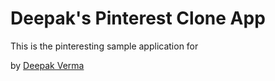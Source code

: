 # Deepak's Pinterest Clone App

This is the pinteresting sample application for

by [Deepak Verma](https://twitter.com/deepak23verma)